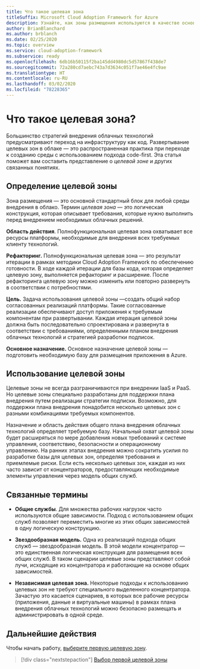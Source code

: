 ```yaml
---
title: Что такое целевая зона
titleSuffix: Microsoft Cloud Adoption Framework for Azure
description: Узнайте, как зоны размещения используются в качестве основных стандартных блоков любой среды внедрения в облако.
author: BrianBlanchard
ms.author: brblanch
ms.date: 02/25/2020
ms.topic: overview
ms.service: cloud-adoption-framework
ms.subservice: ready
ms.openlocfilehash: 6db16b50115f2ba145dd4980dc5d57867f438de7
ms.sourcegitcommit: 72a280cd7aebc743a7d3634c051f7ae46e4fc9ae
ms.translationtype: HT
ms.contentlocale: ru-RU
ms.lasthandoff: 03/02/2020
ms.locfileid: "78228365"
---
```

<!-- markdownlint-disable MD026 -->

# <a name="what-is-a-landing-zone"></a>Что такое целевая зона?

Большинство стратегий внедрения облачных технологий предусматривают переход на инфраструктуру как код. Развертывание целевых зон в облаке — это распространенная практика при переходе к созданию среды с использованием подхода code-first. Эта статья поможет вам составить представление о _целевой зоне_ и других связанных понятиях.

## <a name="landing-zone-definition"></a>Определение целевой зоны

Зона размещения — это основной стандартный блок для любой среды внедрения в облако. Термин _целевая зона_ — это логическая конструкция, которая описывает требования, которые нужно выполнить перед внедрением необходимых облачных решений.

**Область действия**. Полнофункциональная целевая зона охватывает все ресурсы платформы, необходимые для внедрения всех требуемых клиенту технологий.

**Рефакторинг.** Полнофункциональная целевая зона — это результат итерации в рамках методики Cloud Adoption Framework по обеспечению готовности. В ходе каждой итерации для базы кода, которая определяет целевую зону, выполняется рефакторинг и расширение. После рефакторинга целевую зону можно изменить или повторно развернуть в соответствии с потребностями.

**Цель.** Задача использования целевой зоны —создать общий набор согласованных реализаций платформы. Такие согласованные реализации обеспечивают доступ приложения к требуемым компонентам при развертывании. Каждая итерация целевой зоны должна быть последовательно спроектирована и развернута в соответствии с требованиями, определенными планом внедрения облачных технологий и стратегией разработки подписок.

**Основное назначение.** Основное назначение целевой зоны — подготовить необходимую базу для размещения приложения в Azure.

## <a name="landing-zone-usage"></a>Использование целевой зоны

Целевые зоны не всегда разграничиваются при внедрении IaaS и PaaS. Но целевые зоны специально разработаны для поддержки плана внедрения путем реализации стратегии подписки. Возможно, для поддержки плана внедрения понадобится несколько целевых зон с разными комбинациями требуемых компонентов.

Назначение и область действия общего плана внедрения облачных технологий определяет требуемую базу. Начальный охват целевой зоны будет расширяться по мере добавления новых требований к системе управления, соответствию, безопасности и операционному управлению. На ранних этапах внедрения можно сократить усилия по разработке базы для целевых зон, определяя требования и приемлемые риски.  Если есть несколько целевых зон, каждая из них часто зависит от концентраторов, предоставляющих необходимые элементы управления через модель общих служб.

## <a name="related-terms"></a>Связанные термины

- **Общие службы**. Для множества рабочих нагрузок часто используются общие зависимости. Подход с использованием общих служб позволяет переместить многие из этих общих зависимостей в одну логическую конструкцию.

- **Звездообразная модель.** Одна из реализаций подхода общих служб — звездообразная модель. В этой модели концентратор — это единственная логическая конструкция для размещения всех общих служб. В таком сценарии целевые зоны представляют собой лучи, исходящие из концентратора и работающие на основе общих зависимостей.

- **Независимая целевая зона.** Некоторые подходы к использованию целевых зон не требуют специального выделенного концентратора. Зачастую это касается сценариев, в которых все рабочие ресурсы (приложения, данные и виртуальные машины) в рамках плана внедрения облачных технологий можно безопасно размещать и администрировать в одной среде.

## <a name="next-steps"></a>Дальнейшие действия

Чтобы начать работу, [выберите первую целевую зону](./first-landing-zone.md).

> [!div class="nextstepaction"]
> [Выбор первой целевой зоны](./first-landing-zone.md)
